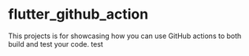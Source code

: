 # flutter_github_action

This projects is for showcasing how you can use GitHub actions to both
build and test your code.
test
